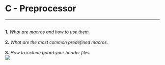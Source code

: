 # C - Preprocessor
***
<br> **1.** *What are macros and how to use them.* <br/>
<br> **2.** *What are the most common predefined macros.* <br/>
<br> **3.** *How to include guard your header files.* <br/>
<img src="https://giphy.com/stickers/letter-letra-lauletras-5H6cKkRM4XjSRQI1Mn"/>
